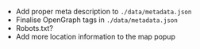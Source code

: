 * Add proper meta description to `./data/metadata.json`
* Finalise OpenGraph tags in `./data/metadata.json`
* Robots.txt?
* Add more location information to the map popup